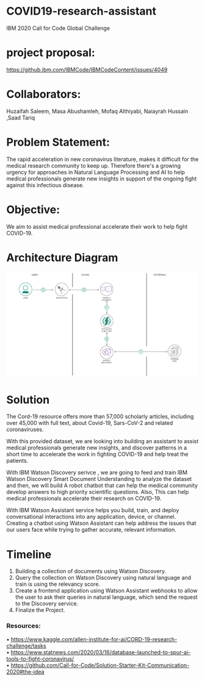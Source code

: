 # COVID19-research-assistant
IBM 2020 Call for Code Global Challenge

# project proposal:
https://github.ibm.com/IBMCode/IBMCodeContent/issues/4049 

# Collaborators: 
Huzaifah Saleem, Masa Abushamleh, Mofaq Althiyabi, Naiayrah Hussain ,Saad Tariq

# Problem Statement:
The rapid acceleration in new coronavirus literature, makes it difficult for the medical research community to keep up. Therefore there's a growing urgency for approaches in Natural Language Processing and AI to help medical professionals generate new insights in support of the ongoing fight against this infectious disease.

# Objective:
We aim to assist medical professional accelerate their work to help fight COVID-19.
# Architecture Diagram
![](architecture-diagram.png)

# Solution  
The Cord-19 resource offers more than 57,000 scholarly articles, including over 45,000 with full text, about Covid-19, Sars-CoV-2 and related coronaviruses.<br>

With this provided dataset, we are looking into building an assistant to assist medical professionals generate new insights, and discover patterns in a short time to accelerate the work in fighting COVID-19 and help treat the patients.<br>

With IBM Watson Discovery serivce , we are going to feed and train IBM  Watson Discovery Smart Document Understanding to analyze the dataset and then, we will build A robot chatbot that can help the medical community develop answers to high priority scientific questions. Also, This can help medical professionals accelerate their research on COVID-19.<br>

With IBM Watson Assistant service helps you build, train, and deploy conversational interactions into any application, device, or channel. Creating a chatbot using Watson Assistant can help address the issues that our users face while trying to gather accurate, relevant information. 

# Timeline

1. Building a collection of documents using Watson Discovery.<br>
2. Query the collection on Watson Discovery using natural language and train is using the relevancy score.<br>
3. Create a frontend application using Watson Assistant webhooks to allow the user to ask their queries in natural language, which send the request to the Discovery service.<br>
4. Finalize the Project.

### Resources:
•	https://www.kaggle.com/allen-institute-for-ai/CORD-19-research-challenge/tasks <br>
•	https://www.statnews.com/2020/03/16/database-launched-to-spur-ai-tools-to-fight-coronavirus/ <br>
•	https://github.com/Call-for-Code/Solution-Starter-Kit-Communication-2020#the-idea 


